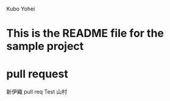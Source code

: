 Kubo Yohei
# This is the README file for the sample project
pull request
======
新伊織
pull req Test
山村
